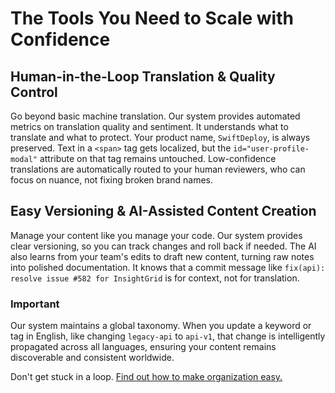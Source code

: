 # The Tools You Need to Scale with Confidence

## Human-in-the-Loop Translation & Quality Control

Go beyond basic machine translation. Our system provides automated metrics on translation quality and sentiment. It understands what to translate and what to protect. Your product name, `SwiftDeploy`, is always preserved. Text in a `<span>` tag gets localized, but the `id="user-profile-modal"` attribute on that tag remains untouched. Low-confidence translations are automatically routed to your human reviewers, who can focus on nuance, not fixing broken brand names.

## Easy Versioning & AI-Assisted Content Creation

Manage your content like you manage your code. Our system provides clear versioning, so you can track changes and roll back if needed. The AI also learns from your team's edits to draft new content, turning raw notes into polished documentation. It knows that a commit message like `fix(api): resolve issue #582 for InsightGrid` is for context, not for translation.

### Important

Our system maintains a global taxonomy. When you update a keyword or tag in English, like changing `legacy-api` to `api-v1`, that change is intelligently propagated across all languages, ensuring your content remains discoverable and consistent worldwide.


Don't get stuck in a loop. [Find out how to make organization easy.](https://calendly.com/propel-flow/ai-use-case-discovery?month=2025-06)